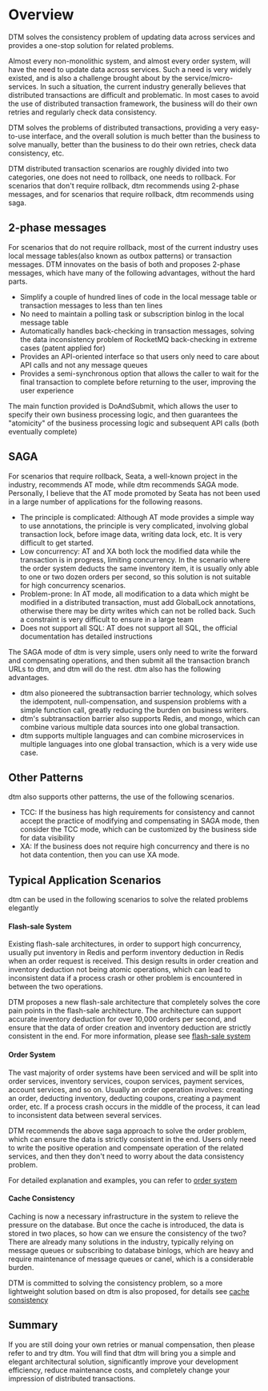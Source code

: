 # Overview
DTM solves the consistency problem of updating data across services and provides a one-stop solution for related problems.

Almost every non-monolithic system, and almost every order system, will have the need to update data across services. Such a need is very widely existed, and is also a challenge brought about by the service/micro-services. In such a situation, the current industry generally believes that distributed transactions are difficult and problematic. In most cases to avoid the use of distributed transaction framework, the business will do their own retries and regularly check data consistency.

DTM solves the problems of distributed transactions, providing a very easy-to-use interface, and the overall solution is much better than the business to solve manually, better than the business to do their own retries, check data consistency, etc.

DTM distributed transaction scenarios are roughly divided into two categories, one does not need to rollback, one needs to rollback. For scenarios that don't require rollback, dtm recommends using 2-phase messages, and for scenarios that require rollback, dtm recommends using saga.

## 2-phase messages
For scenarios that do not require rollback, most of the current industry uses local message tables(also known as outbox patterns) or transaction messages. DTM innovates on the basis of both and proposes 2-phase messages, which have many of the following advantages, without the hard parts.
- Simplify a couple of hundred lines of code in the local message table or transaction messages to less than ten lines
- No need to maintain a polling task or subscription binlog in the local message table
- Automatically handles back-checking in transaction messages, solving the data inconsistency problem of RocketMQ back-checking in extreme cases (patent applied for)
- Provides an API-oriented interface so that users only need to care about API calls and not any message queues
- Provides a semi-synchronous option that allows the caller to wait for the final transaction to complete before returning to the user, improving the user experience

The main function provided is DoAndSubmit, which allows the user to specify their own business processing logic, and then guarantees the "atomicity" of the business processing logic and subsequent API calls (both eventually complete)

## SAGA
For scenarios that require rollback, Seata, a well-known project in the industry, recommends AT mode, while dtm recommends SAGA mode. Personally, I believe that the AT mode promoted by Seata has not been used in a large number of applications for the following reasons.

- The principle is complicated: Although AT mode provides a simple way to use annotations, the principle is very complicated, involving global transaction lock, before image data, writing data lock, etc. It is very difficult to get started.
- Low concurrency: AT and XA both lock the modified data while the transaction is in progress, limiting concurrency. In the scenario where the order system deducts the same inventory item, it is usually only able to one or two dozen orders per second, so this solution is not suitable for high concurrency scenarios.
- Problem-prone: In AT mode, all modification to a data which might be modified in a distributed transaction, must add GlobalLock annotations, otherwise there may be dirty writes which can not be rolled back. Such a constraint is very difficult to ensure in a large team
- Does not support all SQL: AT does not support all SQL, the official documentation has detailed instructions

The SAGA mode of dtm is very simple, users only need to write the forward and compensating operations, and then submit all the transaction branch URLs to dtm, and dtm will do the rest. dtm also has the following advantages.
- dtm also pioneered the subtransaction barrier technology, which solves the idempotent, null-compensation, and suspension problems with a simple function call, greatly reducing the burden on business writers.
- dtm's subtransaction barrier also supports Redis, and mongo, which can combine various multiple data sources into one global transaction.
- dtm supports multiple languages and can combine microservices in multiple languages into one global transaction, which is a very wide use case.

## Other Patterns
dtm also supports other patterns, the use of the following scenarios.
- TCC: If the business has high requirements for consistency and cannot accept the practice of modifying and compensating in SAGA mode, then consider the TCC mode, which can be customized by the business side for data visibility
- XA: If the business does not require high concurrency and there is no hot data contention, then you can use XA mode.

## Typical Application Scenarios
dtm can be used in the following scenarios to solve the related problems elegantly

#### Flash-sale System
Existing flash-sale architectures, in order to support high concurrency, usually put inventory in Redis and perform inventory deduction in Redis when an order request is received. This design results in order creation and inventory deduction not being atomic operations, which can lead to inconsistent data if a process crash or other problem is encountered in between the two operations.

DTM proposes a new flash-sale architecture that completely solves the core pain points in the flash-sale architecture. The architecture can support accurate inventory deduction for over 10,000 orders per second, and ensure that the data of order creation and inventory deduction are strictly consistent in the end. For more information, please see [flash-sale system](./flash)

#### Order System
The vast majority of order systems have been serviced and will be split into order services, inventory services, coupon services, payment services, account services, and so on. Usually an order operation involves: creating an order, deducting inventory, deducting coupons, creating a payment order, etc. If a process crash occurs in the middle of the process, it can lead to inconsistent data between several services.

DTM recommends the above saga approach to solve the order problem, which can ensure the data is strictly consistent in the end. Users only need to write the positive operation and compensate operation of the related services, and then they don't need to worry about the data consistency problem.

For detailed explanation and examples, you can refer to [order system](./order)

#### Cache Consistency
Caching is now a necessary infrastructure in the system to relieve the pressure on the database. But once the cache is introduced, the data is stored in two places, so how can we ensure the consistency of the two? There are already many solutions in the industry, typically relying on message queues or subscribing to database binlogs, which are heavy and require maintenance of message queues or canel, which is a considerable burden.

DTM is committed to solving the consistency problem, so a more lightweight solution based on dtm is also proposed, for details see [cache consistency](./cache)


## Summary
If you are still doing your own retries or manual compensation, then please refer to and try dtm. You will find that dtm will bring you a simple and elegant architectural solution, significantly improve your development efficiency, reduce maintenance costs, and completely change your impression of distributed transactions.